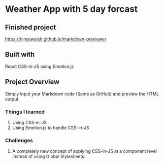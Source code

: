 # Weather App with 5 day forcast

## Finished project
https://nimaiwalsh.github.io/markdown-previewer

## Built with
React
CSS-in-JS using Emotion.js

## Project Overview
Simply input your Markdown code (Same as GitHub) and preview the HTML output.

### Things I learned
1. Using CSS-in-JS
2. Using Emotion.js to handle CSS-in-JS

### Challenges
1. A completely new concept of applying CSS-in-JS at a component level instead of using Global Stylesheets.